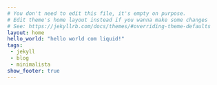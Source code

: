 ```yaml
---
# You don't need to edit this file, it's empty on purpose.
# Edit theme's home layout instead if you wanna make some changes
# See: https://jekyllrb.com/docs/themes/#overriding-theme-defaults
layout: home
hello_world: "hello world com liquid!"
tags:
 - jekyll
 - blog
 - minimalista
show_footer: true
---
```

